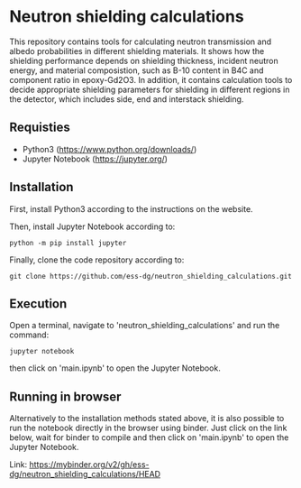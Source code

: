 # Neutron shielding calculations

This repository contains tools for calculating neutron transmission and albedo probabilities in different shielding materials. It shows how the shielding performance depends on shielding thickness, incident neutron energy, and material composistion, such as B-10 content in B4C and component ratio in epoxy-Gd2O3. In addition, it contains calculation tools to decide appropriate shielding parameters for shielding in different regions in the detector, which includes side, end and interstack shielding.

## Requisties
- Python3 (https://www.python.org/downloads/)
- Jupyter Notebook (https://jupyter.org/)

## Installation

First, install Python3 according to the instructions on the website.

Then, install Jupyter Notebook according to:
```
python -m pip install jupyter 
```

Finally, clone the code repository according to:
```
git clone https://github.com/ess-dg/neutron_shielding_calculations.git
```

## Execution

Open a terminal, navigate to 'neutron_shielding_calculations' and run the command:
```
jupyter notebook
```
then click on 'main.ipynb' to open the Jupyter Notebook.

## Running in browser

Alternatively to the installation methods stated above, it is also possible to run the notebook directly in the browser using binder. Just click on the link below, wait for binder to compile and then click on 'main.ipynb' to open the Jupyter Notebook.

Link: https://mybinder.org/v2/gh/ess-dg/neutron_shielding_calculations/HEAD
